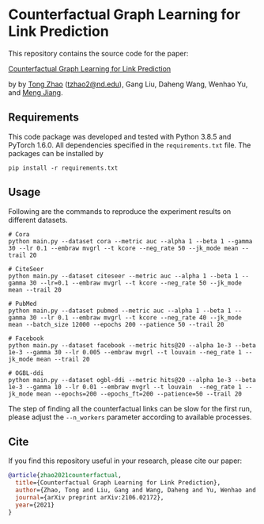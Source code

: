 Counterfactual Graph Learning for Link Prediction
====
This repository contains the source code for the paper:

[Counterfactual Graph Learning for Link Prediction](https://arxiv.org/pdf/2106.02172.pdf)

by by [Tong Zhao](https://tzhao.io/) (tzhao2@nd.edu), Gang Liu, Daheng Wang, Wenhao Yu, and [Meng Jiang](http://www.meng-jiang.com/).

## Requirements

This code package was developed and tested with Python 3.8.5 and PyTorch 1.6.0. All dependencies specified in the ```requirements.txt``` file. The packages can be installed by
```
pip install -r requirements.txt
```

## Usage
Following are the commands to reproduce the experiment results on different datasets.
```
# Cora
python main.py --dataset cora --metric auc --alpha 1 --beta 1 --gamma 30 --lr 0.1 --embraw mvgrl --t kcore --neg_rate 50 --jk_mode mean --trail 20

# CiteSeer
python main.py --dataset citeseer --metric auc --alpha 1 --beta 1 --gamma 30 --lr=0.1 --embraw mvgrl --t kcore --neg_rate 50 --jk_mode mean --trail 20

# PubMed
python main.py --dataset pubmed --metric auc --alpha 1 --beta 1 --gamma 30 --lr 0.1 --embraw mvgrl --t kcore --neg_rate 40 --jk_mode mean --batch_size 12000 --epochs 200 --patience 50 --trail 20

# Facebook
python main.py --dataset facebook --metric hits@20 --alpha 1e-3 --beta 1e-3 --gamma 30 --lr 0.005 --embraw mvgrl --t louvain --neg_rate 1 --jk_mode mean --trail 20

# OGBL-ddi
python main.py --dataset ogbl-ddi --metric hits@20 --alpha 1e-3 --beta 1e-3 --gamma 10 --lr 0.01 --embraw mvgrl --t louvain  --neg_rate 1 --jk_mode mean --epochs=200 --epochs_ft=200 --patience=50 --trail 20
```
The step of finding all the counterfactual links can be slow for the first run, please adjust the ```--n_workers``` parameter according to available processes.

## Cite
If you find this repository useful in your research, please cite our paper:

```bibtex
@article{zhao2021counterfactual,
  title={Counterfactual Graph Learning for Link Prediction},
  author={Zhao, Tong and Liu, Gang and Wang, Daheng and Yu, Wenhao and Jiang, Meng},
  journal={arXiv preprint arXiv:2106.02172},
  year={2021}
}
```

